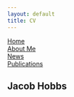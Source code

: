 ```yaml
---
layout: default
title: CV
---
```


[Home](./)
<br>
[About Me](./about)
<br>
[News](./news)
<br>
[Publications](./publications)

## Jacob Hobbs
